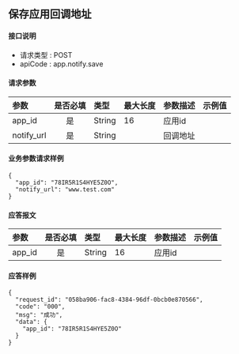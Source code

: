 ## 保存应用回调地址 

#### 接口说明


* 请求类型 : POST
* apiCode : app.notify.save

#### 请求参数
| 参数       | 是否必填 | 类型   | 最大长度 | 参数描述 | 示例值 |
| :--------- | :------: | :----- | :------- | :------- | :----- |
| app_id     |    是    | String | 16       | 应用id   |        |
| notify_url |    是    | String |          | 回调地址 |        |

#### 业务参数请求样例
```
{
  "app_id": "78IR5R1S4HYE5Z0O",
  "notify_url": "www.test.com"
}
```

#### 应答报文

| 参数   | 是否必填 | 类型   | 最大长度 | 参数描述 | 示例值 |
| :----- | :------: | :----- | :------- | :------- | :----- |
| app_id |    是    | String | 16       | 应用id   |        |

#### 应答样例

```
{
  "request_id": "058ba906-fac8-4384-96df-0bcb0e870566",
  "code": "000",
  "msg": "成功",
  "data": {
    "app_id": "78IR5R1S4HYE5Z0O"
  }
}

```

